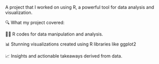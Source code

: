 A project that I worked on using R, a powerful tool for data analysis and visualization.

🔍 What my project covered:

🧑‍💻 R codes for data manipulation and analysis.

📊 Stunning visualizations created using R libraries like ggplot2 

📈 Insights and actionable takeaways derived from data.
